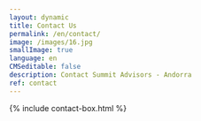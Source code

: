 ```yaml
---
layout: dynamic
title: Contact Us
permalink: /en/contact/
image: /images/16.jpg
smallImage: true
language: en
CMSeditable: false
description: Contact Summit Advisors - Andorra
ref: contact
---
```

{% include contact-box.html %}